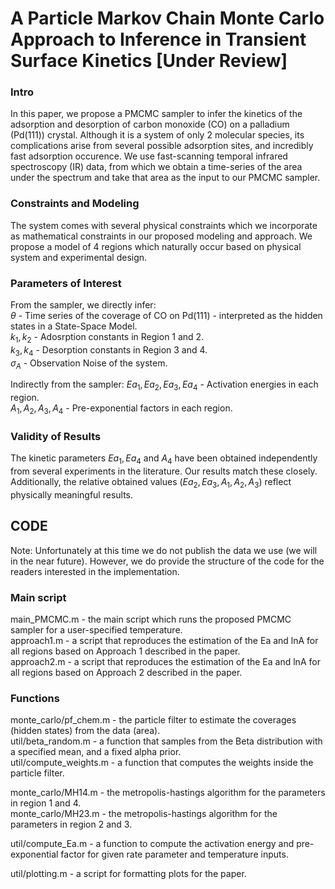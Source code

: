 # A Particle Markov Chain Monte Carlo Approach to Inference in Transient Surface Kinetics [Under Review]

### Intro
In this paper, we propose a PMCMC sampler to infer the kinetics of the adsorption and desorption of carbon monoxide (CO) on a palladium (Pd(111)) crystal. 
Although it is a system of only 2 molecular species, its complications arise from several possible adsorption sites, and incredibly fast adsorption occurence. 
We use fast-scanning temporal infrared spectroscopy (IR) data, from which we obtain a time-series of the area under the spectrum and take that area as the
input to our PMCMC sampler. 

### Constraints and Modeling
The system comes with several physical constraints which we incorporate as mathematical constraints in our proposed modeling and approach. 
We propose a model of 4 regions which naturally occur based on physical system and experimental design.

### Parameters of Interest
From the sampler, we directly infer: <br/> 
$\theta$ - Time series of the coverage of CO on Pd(111) - interpreted as the hidden states in a State-Space Model. <br/> 
$k_1, k_2$ - Adosrption constants in Region 1 and 2. <br/> 
$k_3, k_4$ - Desorption constants in Region 3 and 4. <br/> 
$\sigma_A$ - Observation Noise of the system. <br/> 

Indirectly from the sampler:
$Ea_1, Ea_2, Ea_3, Ea_4$ - Activation energies in each region. <br/> 
$A_1, A_2, A_3, A_4$ - Pre-exponential factors in each region. <br/> 

### Validity of Results
The kinetic parameters $Ea_1, Ea_4$ and $A_4$ have been obtained independently from several experiments in the literature. 
Our results match these closely. Additionally, the relative obtained values ($Ea_2, Ea_3, A_1, A_2, A_3$) reflect physically meaningful results.

## CODE

Note: Unfortunately at this time we do not publish the data we use (we will in the near future). However, we do provide the structure of the code for the readers interested in the implementation. <br/> 

### Main script
main_PMCMC.m - the main script which runs the proposed PMCMC sampler for a user-specified temperature. <br/> 
approach1.m - a script that reproduces the estimation of the Ea and lnA for all regions based on Approach 1 described in the paper. <br/>
approach2.m - a script that reproduces the estimation of the Ea and lnA for all regions based on Approach 2 described in the paper. <br/>


### Functions
monte_carlo/pf_chem.m - the particle filter to estimate the coverages (hidden states) from the data (area). <br/> 
util/beta_random.m - a function that samples from the Beta distribution with a specified mean, and a fixed alpha prior. <br/> 
util/compute_weights.m - a function that computes the weights inside the particle filter. <br/> 


monte_carlo/MH14.m - the metropolis-hastings algorithm for the parameters in region 1 and 4. <br/> 
monte_carlo/MH23.m - the metropolis-hastings algorithm for the parameters in region 2 and 3. <br/> 

util/compute_Ea.m - a function to compute the activation energy and pre-exponential factor for given rate parameter and temperature inputs. <br/>

util/plotting.m - a script for formatting plots for the paper.




 
